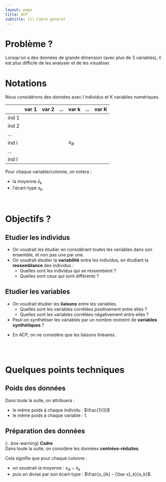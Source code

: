 ```yaml
---
layout: page
title: ACP
subtitle: (1) Cadre général
---
```


# Problème ? 

Lorsqu'on a des données de grande dimension (avec plus de 3 variables), il est plus difficile de les analyser et de les visualiser. 


# Notations 

Nous considérons des données avec I individus et K variables numériques. 

| |var 1|var 2|...|var k|...|var K|
|:----|:-----|:-----|:----|:----|:----|:----|
|ind 1|||||||
|ind 2|||||||
|...|||||||
|ind i||||$x_{ik}$|||
|...|||||||
|ind I|||||||

Pour chaque variable/colonne, on notera :
* la moyenne ${\bar x}_k$
* l'écart-type $s_k$.

<br/>

# Objectifs ?

## Etudier les individus

* On voudrait les étudier en considérant toutes les variables dans son ensemble, et non pas une par une. 
* On voudrait étudier la **variabilité** entre les individus, en étudiant la **ressemblance** des individus :
    * Quelles sont les individus qui se ressemblent ? 
    * Quelles sont ceux qui sont diffèrents ? 
<!--* Quelle est la tendance générale ? la structure générale ?  
* Y a-t-il des groupes homogènes d'individus ? Quelle est la typologie des individus ?
* Quelles sont les principales dimensions de variabilité des individus ? -->

## Etudier les variables

* On voudrait étudier les **liaisons** entre les variables.
    * Quelles sont les variables corrélées positivement entre elles ? 
    * Quelles sont les variables corrélées négativement entre elles ? 
* Peut-on synthétiser les variables par un nombre restreint de **variables synthétiques** ? 
<!--* Quelle est la typologie des variables ?-->
* En ACP, on ne considère que les liaisons linéaires. 
<!--* Comment pourrait-on synthétiser ces variables ?  
  Ces variables synthétiques seront les fameuses composantes principales. --> <br/><br/>
  
  
# Quelques points techniques

## Poids des données

Dans toute la suite, on attribuera :
* le même poids à chaque individu : $\frac{1}{I}$
* le même poids à chaque variable : 1. <br/>


## Préparation des données

{: .box-warning}
**Cadre** <br/>
Dans toute la suite, on considère les données **centrées-réduites**.

Cela signifie que pour chaque colonne :
* on soustrait la moyenne : $x_{ik} - {\bar x}_k$
* puis on divise par son écart-type : $\frac{x_{ik} - {\bar x}_k}{s_k}$. 
